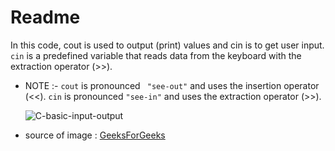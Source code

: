# Readme 

In this code, cout is used to output (print) values and cin is to get user input.
``` cin``` is a predefined variable that reads data from the keyboard with the extraction operator (>>).

*  NOTE :- ```cout``` is pronounced ``` "see-out"``` and uses the insertion operator (<<).
           ```cin``` is pronounced ```"see-in"``` and uses the extraction operator (>>).
         
     ![C-basic-input-output](https://user-images.githubusercontent.com/90840992/138595607-04b814c8-4ff7-4fe7-96aa-9bbbb2d2e21a.png)
 
*  source of image :  [GeeksForGeeks](https://www.geeksforgeeks.org/basic-input-output-c/)
